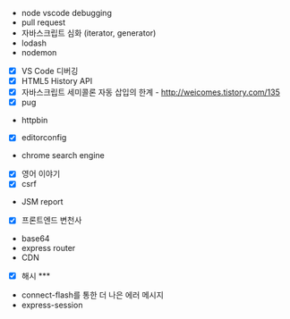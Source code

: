 - node vscode debugging
- pull request
- 자바스크립트 심화 (iterator, generator)
- lodash
- nodemon
- [x] VS Code 디버깅
- [x] HTML5 History API
- [x] 자바스크립트 세미콜론 자동 삽입의 한계 - http://weicomes.tistory.com/135
- [x] pug
- httpbin
- [x] editorconfig
- chrome search engine
- [x] 영어 이야기
- [x] csrf
- JSM report
- [x] 프론트엔드 변천사
- base64
- express router
- CDN
- [x] 해시 ***
- connect-flash를 통한 더 나은 에러 메시지
- express-session